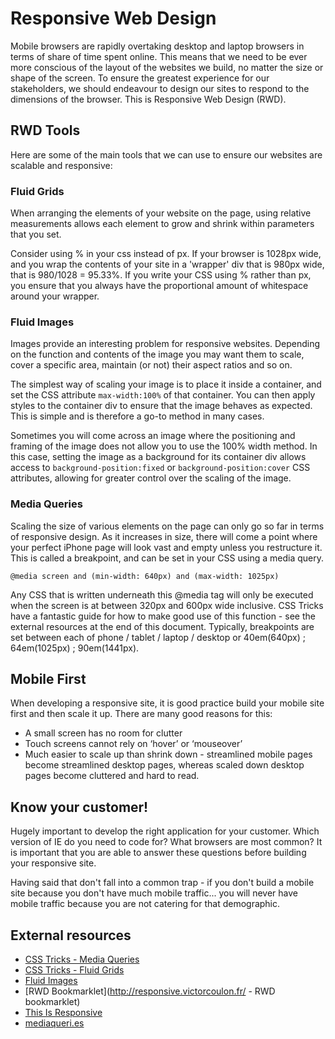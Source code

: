 # Responsive Web Design

Mobile browsers are rapidly overtaking desktop and laptop browsers in terms of share of time spent online. This means that we need to be ever more conscious of the layout of the websites we build, no matter the size or shape of the screen. To ensure the greatest experience for our stakeholders, we should endeavour to design our sites to respond to the dimensions of the browser. This is Responsive Web Design (RWD).

## RWD Tools

Here are some of the main tools that we can use to ensure our websites are scalable and responsive:

### Fluid Grids

When arranging the elements of your website on the page, using relative measurements allows each element to grow and shrink within parameters that you set. 

Consider using % in your css instead of px. If your browser is 1028px wide, and you wrap the contents of your site in a 'wrapper' div that is 980px wide, that is 980/1028 = 95.33%. If you write your CSS using % rather than px, you ensure that you always have the proportional amount of whitespace around your wrapper.

### Fluid Images

Images provide an interesting problem for responsive websites. Depending on the function and contents of the image you may want them to scale, cover a specific area, maintain (or not) their aspect ratios and so on.

The simplest way of scaling your image is to place it inside a container, and set the CSS attribute ```max-width:100%``` of that container. You can then apply styles to the container div to ensure that the image behaves as expected. This is simple and is therefore a go-to method in many cases. 

Sometimes you will come across an image where the positioning and framing of the image does not allow you to use the 100% width method. In this case, setting the image as a background for its container div allows access to ``background-position:fixed`` or ```background-position:cover``` CSS attributes, allowing for greater control over the scaling of the image.

### Media Queries

Scaling the size of various elements on the page can only go so far in terms of responsive design. As it increases in size, there will come a point where your perfect iPhone page will look vast and empty unless you restructure it. This is called a breakpoint, and can be set in your CSS using a media query. 
```
@media screen and (min-width: 640px) and (max-width: 1025px)
```
Any CSS that is written underneath this @media tag will only be executed when the screen is at between 320px and 600px wide inclusive. CSS Tricks have a fantastic guide for how to make good use of this function - see the external resources at the end of this document. Typically, breakpoints are set between each of phone / tablet / laptop / desktop or 40em(640px) ; 64em(1025px) ; 90em(1441px).

## Mobile First

When developing a responsive site, it is good practice build your mobile site first and then scale it up. There are many good reasons for this: 

* A small screen has no room for clutter
* Touch screens cannot rely on ‘hover’ or ‘mouseover’
* Much easier to scale up than shrink down - streamlined mobile pages become streamlined desktop pages, whereas scaled down desktop pages become cluttered and hard to read.

## Know your customer!

Hugely important to develop the right application for your customer. Which version of IE do you need to code for? What browsers are most common? It is important that you are able to answer these questions before building your responsive site. 

Having said that don't fall into a common trap - if you don't build a mobile site because you don't have much mobile traffic... you will never have mobile traffic because you are not catering for that demographic. 

## External resources
* [CSS Tricks - Media Queries](http://css-tricks.com/css-media-queries/)
* [CSS Tricks - Fluid Grids](http://css-tricks.com/dont-overthink-it-grids/)
* [Fluid Images](http://demosthenes.info/blog/586/CSS-Fluid-Image-Techniques-for-Responsive-Site-Design)
* [RWD Bookmarklet](http://responsive.victorcoulon.fr/ - RWD bookmarklet)
* [This Is Responsive](http://bradfrost.github.io/this-is-responsive/)
* [mediaqueri.es](http://mediaqueri.es/)
